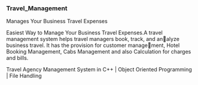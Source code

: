 ### Travel_Management
Manages Your Business Travel Expenses



Easiest Way to Manage Your Business Travel Expenses.A travel
management system helps travel managers book, track, and analyze business travel. It has the provision for customer management, Hotel Booking Management, Cabs Management and also
Calculation for charges and bills.


Travel Agency Management System in C++ | Object Oriented Programming | File Handling


